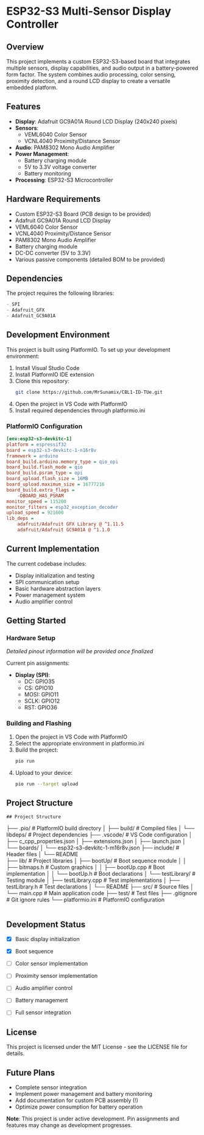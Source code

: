# ESP32-S3 Multi-Sensor Display Controller

## Overview
This project implements a custom ESP32-S3-based board that integrates multiple sensors, display capabilities, and audio output in a battery-powered form factor. The system combines audio processing, color sensing, proximity detection, and a round LCD display to create a versatile embedded platform.

## Features
- **Display**: Adafruit GC9A01A Round LCD Display (240x240 pixels)
- **Sensors**:
  - VEML6040 Color Sensor
  - VCNL4040 Proximity/Distance Sensor
- **Audio**: PAM8302 Mono Audio Amplifier
- **Power Management**:
  - Battery charging module
  - 5V to 3.3V voltage converter
  - Battery monitoring
- **Processing**: ESP32-S3 Microcontroller

## Hardware Requirements
- Custom ESP32-S3 Board (PCB design to be provided)
- Adafruit GC9A01A Round LCD Display
- VEML6040 Color Sensor
- VCNL4040 Proximity/Distance Sensor
- PAM8302 Mono Audio Amplifier
- Battery charging module
- DC-DC converter (5V to 3.3V)
- Various passive components (detailed BOM to be provided)

## Dependencies
The project requires the following libraries:
```cpp
- SPI
- Adafruit_GFX
- Adafruit_GC9A01A
```

## Development Environment
This project is built using PlatformIO. To set up your development environment:

1. Install Visual Studio Code
2. Install PlatformIO IDE extension
3. Clone this repository:
   ```bash
   git clone https://github.com/MrSunamix/CBL1-ID-TUe.git
   ```
4. Open the project in VS Code with PlatformIO
5. Install required dependencies through platformio.ini

### PlatformIO Configuration
```ini
[env:esp32-s3-devkitc-1]
platform = espressif32
board = esp32-s3-devkitc-1-n16r8v
framework = arduino
board_build.arduino.memory_type = qio_opi
board_build.flash_mode = qio
board_build.psram_type = opi
board_upload.flash_size = 16MB
board_upload.maximum_size = 16777216
board_build.extra_flags = 
	-DBOARD_HAS_PSRAM
monitor_speed = 115200
monitor_filters = esp32_exception_decoder
upload_speed = 921600
lib_deps = 
	adafruit/Adafruit GFX Library @ ^1.11.5
	adafruit/Adafruit GC9A01A @ ^1.1.0
```

## Current Implementation
The current codebase includes:
- Display initialization and testing
- SPI communication setup
- Basic hardware abstraction layers
- Power management system
- Audio amplifier control

## Getting Started

### Hardware Setup
*Detailed pinout information will be provided once finalized*

Current pin assignments:
- **Display (SPI)**:
  - DC: GPIO35
  - CS: GPIO10
  - MOSI: GPIO11
  - SCLK: GPIO12
  - RST: GPIO36

### Building and Flashing
1. Open the project in VS Code with PlatformIO
2. Select the appropriate environment in platformio.ini
3. Build the project:
   ```bash
   pio run
   ```
4. Upload to your device:
   ```bash
   pio run --target upload
   ```

## Project Structure
```
## Project Structure
```
├── .pio/                    # PlatformIO build directory
│   ├── build/               # Compiled files
│   └── libdeps/             # Project dependencies
├── .vscode/                 # VS Code configuration
│   ├── c_cpp_properties.json
│   ├── extensions.json
│   ├── launch.json
│   └── boards/
│       └── esp32-s3-devkitc-1-m16r8v.json
├── include/                 # Header files
│   └── README              
├── lib/                     # Project libraries
│   ├── bootUp/             # Boot sequence module
│   │   ├── bitmaps.h       # Custom graphics
│   │   ├── bootUp.cpp      # Boot implementation
│   │   └── bootUp.h        # Boot declarations
│   └── testLibrary/        # Testing module
│       ├── testLibrary.cpp # Test implementations
│       ├── testLibrary.h   # Test declarations
│       └── README
├── src/                    # Source files
│   └── main.cpp           # Main application code
├── test/                   # Test files
├── .gitignore             # Git ignore rules
└── platformio.ini         # PlatformIO configuration
```
```

## Development Status
- [x] Basic display initialization
- [x] Boot sequence
- [ ] Color sensor implementation
- [ ] Proximity sensor implementation
- [ ] Audio amplifier control
- [ ] Battery management
- [ ] Full sensor integration


## License
This project is licensed under the MIT License - see the LICENSE file for details.

## Future Plans
- Complete sensor integration
- Implement power management and battery monitoring
- Add documentation for custom PCB assembly (!)
- Optimize power consumption for battery operation

**Note**: This project is under active development. Pin assignments and features may change as development progresses.
